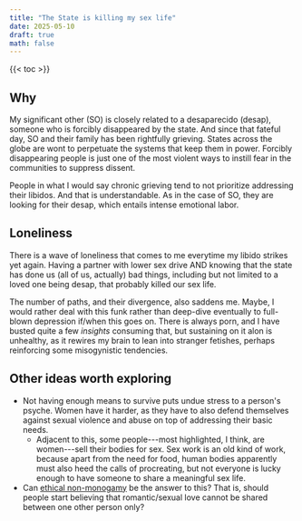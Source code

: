 ```yaml
---
title: "The State is killing my sex life"
date: 2025-05-10
draft: true
math: false
---
```


{{< toc >}}

## Why

My significant other (SO) is closely related to a desaparecido (desap),
someone who is forcibly disappeared by the state. And since that fateful
day, SO and their family has been rightfully grieving. States across the
globe are wont to perpetuate the systems that keep them in power.
Forcibly disappearing people is just one of the most violent ways to
instill fear in the communities to suppress dissent.

People in what I would say chronic grieving tend to not prioritize
addressing their libidos. And that is understandable. As in the case of
SO, they are looking for their desap, which entails intense emotional
labor.

## Loneliness

There is a wave of loneliness that comes to me everytime my libido
strikes yet again. Having a partner with lower sex drive AND knowing
that the state has done us (all of us, actually) bad things, including
but not limited to a loved one being desap, that
probably killed our sex life.

The number of paths, and their divergence, also saddens me. Maybe, I
would rather deal with this funk rather than deep-dive eventually to
full-blown depression if/when this goes on. There is always porn, and I
have busted quite a few *insights* consuming that, but sustaining on it
alon is unhealthy, as it rewires my brain to lean into stranger
fetishes, perhaps reinforcing some misogynistic tendencies.

## Other ideas worth exploring

- Not having enough means to survive puts undue stress to a person's
  psyche. Women have it harder, as they have to also defend themselves
  against sexual violence and abuse on top of addressing their basic
  needs.
    - Adjacent to this, some people---most highlighted, I think, are
      women---sell their bodies for sex. Sex work is an old kind of
      work, because apart from the need for food, human bodies
      apparently must also heed the calls of procreating, but not
      everyone is lucky enough to have someone to share a meaningful sex
      life.
- Can [ethical non-monogamy](/non-monogamy) be the answer to this? That
  is, should people start believing that romantic/sexual love cannot be
  shared between one other person only?
